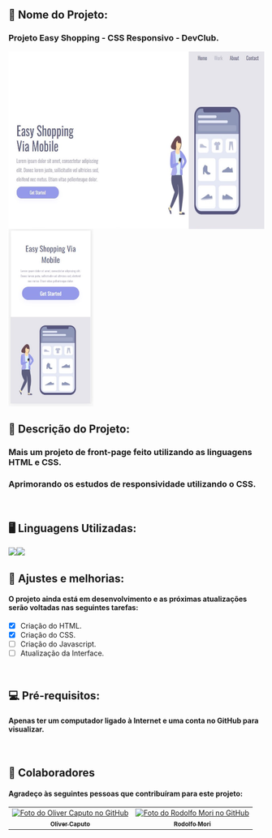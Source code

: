 <h2>🚀 Nome do Projeto:</h2>

<h3>Projeto Easy Shopping - CSS Responsivo - DevClub.</h3>

<img align="left" height="350px" src="./assets/template-easy-shopping-01.jpg" alt="easy-shopping-interface"/>

<img height="350px" src="./assets/template-easy-shopping-02.jpg" alt="easy-shopping-interface"/>

<h2>📝 Descrição do Projeto:</h2>

<h3>Mais um projeto de front-page feito utilizando as linguagens HTML e CSS.</h3>
<h3>Aprimorando os estudos de responsividade utilizando o CSS.</h3>

<br>

<h2>🖥️ Linguagens Utilizadas:</h2>

<img align="left" src="https://img.shields.io/badge/HTML5-E34F26?style=for-the-badge&logo=html5&logoColor=white">

<img src="https://img.shields.io/badge/CSS3-1572B6?style=for-the-badge&logo=css3&logoColor=white">

<br>

<h2>🧰 Ajustes e melhorias:</h2>

<h4>O projeto ainda está em desenvolvimento e as próximas atualizações serão voltadas nas seguintes tarefas:</h4>

- [x] Criação do HTML.
- [x] Criação do CSS.
- [ ] Criação do Javascript.
- [ ] Atualização da Interface.

<br>

<h2>💻 Pré-requisitos:</h2>


<h4>Apenas ter um computador ligado à Internet e uma conta no GitHub para visualizar.</h4>

<br>

<h2>🤝 Colaboradores</h2>

<h4>Agradeço às seguintes pessoas que contribuíram para este projeto:</h4>

<table>
  <tr>
    <td align="center">
      <a href="https://github.com/olivercaputo">
        <img src="https://avatars.githubusercontent.com/u/98890774?v=4" width="100px;" alt="Foto do Oliver Caputo no GitHub"/><br>
        <sub>
          <b>Oliver Caputo</b>
        </sub>
      </a>
    </td>
    <td align="center">
      <a href="https://www.github.com/rodolfomori" target="_blank">
        <img src="https://avatars.githubusercontent.com/u/47903440?v=4" width="100px;" alt="Foto do Rodolfo Mori no GitHub"/><br>
        <sub>
          <b>Rodolfo Mori</b>
        </sub>
      </a>
    </td>
  </tr>
</table>